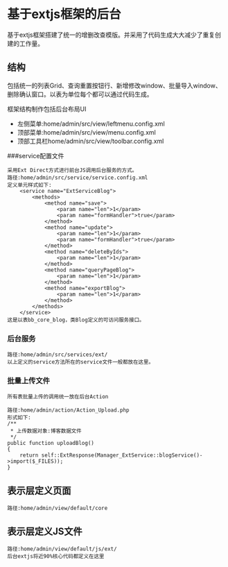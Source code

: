# 基于extjs框架的后台
基于extjs框架搭建了统一的增删改查模版。并采用了代码生成大大减少了重复创建的工作量。

## 结构
包括统一的列表Grid、查询重置按钮行、新增修改window、批量导入window、删除确认窗口。以表为单位每个都可以通过代码生成。

框架结构制作包括后台布局UI
* 左侧菜单:home/admin/src/view/leftmenu.config.xml
* 顶部菜单:home/admin/src/view/menu.config.xml
* 顶部工具栏home/admin/src/view/toolbar.config.xml

###service配置文件

    采用Ext Direct方式进行前台JS调用后台服务的方式。
    路径:home/admin/src/service/service.config.xml
    定义单元样式如下:
        <service name="ExtServiceBlog">
            <methods>
                <method name="save">
                    <param name="len">1</param>
                    <param name="formHandler">true</param>
                </method>
                <method name="update">
                    <param name="len">1</param>
                    <param name="formHandler">true</param>
                </method>
                <method name="deleteByIds">
                    <param name="len">1</param>
                </method>
                <method name="queryPageBlog">
                    <param name="len">1</param>
                </method>
                <method name="exportBlog">
                    <param name="len">1</param>
                </method>
            </methods>
        </service>
    这是以表bb_core_blog，类Blog定义的可访问服务接口。

### 后台服务
    路径:home/admin/src/services/ext/
    以上定义的service方法所在的service文件一般都放在这里。

### 批量上传文件
    所有表批量上传的调用统一放在后台Action

    路径:home/admin/action/Action_Upload.php
    形式如下:
    /**
     * 上传数据对象:博客数据文件
     */
    public function uploadBlog()
    {
        return self::ExtResponse(Manager_ExtService::blogService()->import($_FILES));
    }

## 表示层定义页面
    路径:home/admin/view/default/core

## 表示层定义JS文件
    路径:home/admin/view/default/js/ext/
    后台extjs将近90%核心代码都定义在这里
